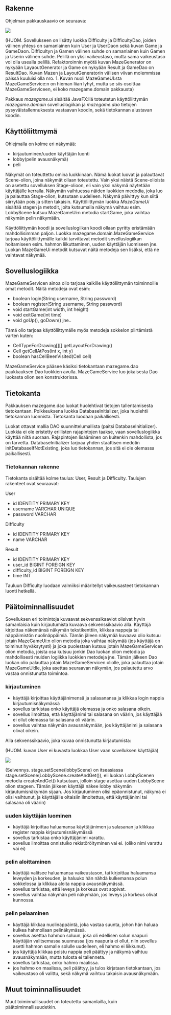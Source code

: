 ## Rakenne

Ohjelman pakkauskaavio on seuraava:

<img src="./kuvat/luokkakaavio.png">

(HUOM. Sovellukseen on lisätty luokka Difficulty ja DifficultyDao, joiden välinen yhteys on samanlainen kuin User ja UserDaon sekä kuvan Game ja GameDaon. Difficultyn ja Gamen välinen suhde on samanlainen kuin Gamen ja Userin välinen suhde. Pelillä on yksi vaikeustaso, mutta sama vaikeustaso voi olla usealla pelillä. Refaktoroinnin myötä kuvan MazeGenerator on nykyään LayaoutGenerator ja Game on nykyään Result ja GameDao on ResultDao. Kuvan Mazen ja LayoutGeneratorin välisen viivan molemmissa päissä kuuluisi olla nro. 1. Kuvan nuoli MazeGameUI:sta MazeGameService:n on hieman liian lyhyt, mutta se siis osoittaa MazeGameServiceen, ei koko mazegame.domain pakkausta)

Pakkaus _mazegame.ui_ sisältää JavaFX:llä toteutetun käyttöliittymän _mazegame.domain_ sovelluslogiikan ja _mazegame.dao_ tietojen pysyväistallennuksesta vastaavan koodin, sekä tietokannan alustavan koodin.

## Käyttöliittmymä

Ohlejmalla on kolme eri näkymää:
- kirjautuminen/uuden käyttäjän luonti
- lobby(pelin avausnäkymä)
- peli

Näkymät on toteuttettu omina luokkinaan. Nämä luokat luovat ja palauttavat Scene-olion, joina näkymät ollaan toteutettu. Vain yksi näistä Scene-olioista on asetettu sovelluksen Stage-olioon, eli vain yksi näkymä näytetään käyttäjälle kerralla. Näkymän vaihtuessa näiden luokkien medodia, joka luo ja palauttaa Stage-olion, kutsutaan uudelleen. Näkymä päivittyy kun siitä siirrytään pois ja sitten takaisin. Käyttöliittymän luokka _MazeGameUi_ sisältää stagen ja metodit, joita kutsumalla näkymä vaihtuu esim. LobbyScene kutsuu MazeGameUi:n metodia startGame, joka vaihtaa näkymän pelin näkymään.

Käyttöliittymän koodi ja sovelluslogiikan koodi ollaan pyritty eristämään mahdollisimman paljon. Luokka mazegame.domain.MazeGameService tarjoaa käyttöliittymälle kaikki tarvittavat metodit sovelluslogiikan hoitamiseen esim. hahmon liikuttaminen, uuden käyttäjän luomiseen jne. Luokan MazeGameUi metodit kutsuvat näitä metodeja sen lisäksi, että ne vaihtavat näkymää.

## Sovelluslogiikka

MazeGameServicen ainoa olio tarjoaa kaikille käyttöliittymän toiminnoille omat metodit. Näitä metodeja ovat esim:

- boolean login(String username, String password)
- boolean register(String username, String password)
- void startGame(int width, int height)
- void exitGame(int time)
- void goUp(), goDown() jne..

Tämä olio tarjoaa käyttöliittymälle myös metodeja sokkelon piirtämistä varten kuten:

- CellTypeForDrawing[][] getLayoutForDrawing()
- Cell getCellAtPos(int x, int y)
- boolean hasCellBeenVisited(Cell cell)

MazeGameService pääsee käsiksi tietokantaan mazegame.dao paukkauksen Dao luokkien avulla. MazeGameService luo jokaisesta Dao luokasta olion sen konstruktorissa.

## Tietokanta

Pakkauksen mazegame.dao luokat huolehtivat tietojen tallentamisesta tietokantaan. Poikkeuksena luokka DatabaseInitializer, joka huolehtii tietokannan luonnista. Tietokanta luodaan paikallisesti.

Luokat ottavat mallia DAO suunnittelumallista (paitsi DatabaseInitializer). Luokkia ei ole eristetty erillisten rajapintojen taakse, vaan sovelluslogiikka käyttää niitä suoraan. Rajapintojen lisääminen on kuitenkin mahdollista, jos on tarvetta. DatabaseInitializer tarjoaa yhden staattisen medotin initDatabaseIfNotExisting, joka luo tietokannan, jos sitä ei ole olemassa paikallisesti.

### Tietokannan rakenne

Tietokanta sisältää kolme taulua: User, Result ja Difficulty. Taulujen rakenteet ovat seuraavat:

User
- id IDENTITY PRIMARY KEY
- username VARCHAR UNIQUE
- password VARCHAR

Difficulty
- id IDENTITY PRIMARY KEY
- name VARCHAR

Result
- id IDENTITY PRIMARY KEY
- user_id BIGINT FOREIGN KEY
- difficulty_id BIGINT FOREIGN KEY
- time INT

Tauluun Difficulty luodaan valmiiksi määritellyt vaikeusasteet tietokannan luonti hetkellä.

## Päätoiminnallisuudet

Sovelluksen eri toimintoja kuvaavat sekvenssikaaviot olisivat hyvin samanlaisia kuin kirjautumista kuvaava sekvenssikaavio alla. Käyttäjä kirjoittaa näkemänsä näkymän tekstikenttiin, klikkaa nappeja tai näppäimistön nuolinäppäimiä. Tämän jäleen näkymää kuvaava olio kutsuu jotain MazeGameUi:n olion metodia joka vaihtaa näkymää (jos käyttäjä on toiminut hyväksytysti) ja joka puolestaan kutsuu jotain MazeGameServicen olion metodia, joista osa kutsuu jonkin Dao luokan olion metodia ja mahdollisesti muiden logiikka luokkien metodeja jne. Tämän jälkeen Dao luokan olio palauttaa jotain MazeGameServicen oliolle, joka palauttaa jotain MazeGameUi:lle, joka asettaa seuraavan näkymän, jos palautettu arvo vastaa onnistunutta toimintoa.


### kirjautuminen

- käyttäjä kirjoittaa käyttäjänimensä ja salasanansa ja klikkaa login nappia kirjautumisnäkymässä
- sovellus tarkistaa onko käyttäjä olemassa ja onko salasana oikein.
- sovellus ilmoittaa, että käyttäjänimi tai salasana on väärin, jos käyttäjää ei ollut olemassa tai salasana oli väärin.
- sovellus vaihtaa näkymän avausnäkymään, jos käyttäjänimi ja salasana olivat oikein.

Alla sekvenssikaavio, joka kuvaa onnistunutta kirjautumista:

(HUOM. kuvan User ei kuvasta luokkaa User vaan sovelluksen käyttäjää)

<img src="./kuvat/loginSequence.png">

(Selvennys. stage.setScene(lobbyScene) on itseasiassa stage.setScene(LobbyScene.createAndGet()), eli luokan LobbyScenen metodia createAndGet() kutsutaan, jolloin stage asettaa uuden LobbyScene olion stageen. Tämän jälkeen käyttäjä näkee lobby näkymän kirjautumisnäkymän sijaan. Jos kirjautuminen olisi epäonnistunut, näkymä ei olisi vaihtunut, ja käyttäjälle oltaisiin ilmoitettua, että käyttäjänimi tai salasana oli väärin)

### uuden käyttäjän luominen

- käyttäjä kirjoittaa haluamansa käyttäjänimen ja salasanan ja klikkaa register nappia kirjautumisnäkymässä
- sovellus tarkistaa onko käyttäjänimi varattu.
- sovellus ilmoittaa onnistuiko rekistöröityminen vai ei. (oliko nimi varattu vai ei)

### pelin aloittaminen

- käyttäjä valitsee haluamansa vaikeustason, tai kirjoittaa haluamansa leveyden ja korkeuden, ja haluuko hän nähdä kulkemansa polun sokkelossa ja klikkaa aloita nappia avausnäkymässä.
- sovellus tarkistaa, että leveys ja korkeus ovat sopivat.
- sovellus vaihtaa näkymän peli näkymään, jos leveys ja korkeus olivat kunnossa.

### pelin pelaaminen

- käyttäjä klikkaa nuolinäppäintä, joka vastaa suunta, johon hän haluaa kulkea hahmollaan pelinäkymässä.
- sovellus asettaa hahmon soluun, joka oli edellisen solun naapuri käyttäjän valitsemassa suunnassa (jos naapuria ei ollut, niin sovellus asetti hahmon samalle solulle uudelleen, eli hahmo ei liikkunut).
- jos käyttäjä klikkaa poistu nappia peli päättyy ja näkymä vaihtuu avausnäkymään, mutta tulosta ei tallenneta.
- sovellus tarkistaa, onko hahmo maalissa.
- jos hahmo on maalissa, peli päättyy, ja tulos kirjataan tietokantaan, jos vaikeustaso oli valittu, sekä näkymä vaihtuu takaisin avausnäkymään.

## Muut toiminnallisuudet

Muut toiminnallisuudet on toteutettu samanlailla, kuin päätoiminnallisuudetkin.

